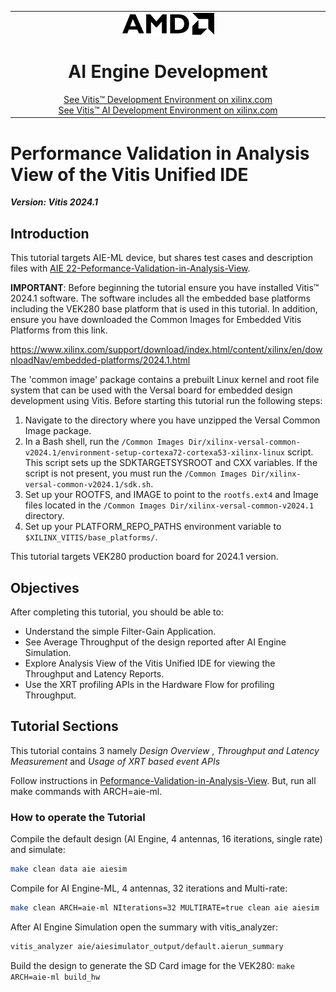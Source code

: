 <table class="sphinxhide" width="100%">
 <tr width="100%">
    <td align="center"><img src="https://raw.githubusercontent.com/Xilinx/Image-Collateral/main/xilinx-logo.png" width="30%"/><h1>AI Engine Development</h1>
    <a href="https://www.xilinx.com/products/design-tools/vitis.html">See Vitis™ Development Environment on xilinx.com</br></a>
    <a href="https://www.xilinx.com/products/design-tools/vitis/vitis-ai.html">See Vitis™ AI Development Environment on xilinx.com</a>
    </td>
 </tr>
</table>

# Performance Validation in Analysis View of the Vitis Unified IDE

***Version: Vitis 2024.1***

## Introduction

This tutorial targets AIE-ML device, but shares test cases and description files with [AIE 22-Peformance-Validation-in-Analysis-View](../../../AIE/Feature_Tutorials/22-Performance-Validation-in-Analysis-View).

**IMPORTANT**: Before beginning the tutorial ensure you have installed Vitis&trade; 2024.1 software. The software includes all the embedded base platforms including the VEK280 base platform that is used in this tutorial. In addition, ensure you have downloaded the Common Images for Embedded Vitis Platforms from this link.

https://www.xilinx.com/support/download/index.html/content/xilinx/en/downloadNav/embedded-platforms/2024.1.html

The 'common image' package contains a prebuilt Linux kernel and root file system that can be used with the Versal board for embedded design development using Vitis.
Before starting this tutorial run the following steps:

1. Navigate to the directory where you have unzipped the Versal Common Image package.
2. In a Bash shell, run the ```/Common Images Dir/xilinx-versal-common-v2024.1/environment-setup-cortexa72-cortexa53-xilinx-linux``` script. This script sets up the SDKTARGETSYSROOT and CXX variables. If the script is not present, you must run the ```/Common Images Dir/xilinx-versal-common-v2024.1/sdk.sh```.
3. Set up your ROOTFS, and IMAGE to point to the ```rootfs.ext4``` and Image files located in the ```/Common Images Dir/xilinx-versal-common-v2024.1``` directory.
4. Set up your PLATFORM_REPO_PATHS environment variable to ```$XILINX_VITIS/base_platforms/```.

This tutorial targets VEK280 production board for 2024.1 version.

## Objectives

After completing this tutorial, you should be able to:

* Understand the simple Filter-Gain Application.
* See Average Throughput of the design reported after AI Engine Simulation. 
* Explore Analysis View of the Vitis Unified IDE for viewing the Throughput and Latency Reports.
* Use the XRT profiling APIs in the Hardware Flow for profiling Throughput.

## Tutorial Sections

This tutorial contains 3 namely *Design Overview* , *Throughput and Latency Measurement* and *Usage of XRT based event APIs*

Follow instructions in [Peformance-Validation-in-Analysis-View](../../../AIE/Feature_Tutorials/22-Performance-Validation-in-Analysis-View). But, run all make commands with ARCH=aie-ml.

### How to operate the Tutorial

Compile the default design (AI Engine, 4 antennas, 16 iterations, single rate) and simulate:
```bash
make clean data aie aiesim
```

Compile for AI Engine-ML, 4 antennas, 32 iterations and Multi-rate:
```bash
make clean ARCH=aie-ml NIterations=32 MULTIRATE=true clean aie aiesim
```
 After AI Engine Simulation open the summary with vitis_analyzer:

 ```bash
 vitis_analyzer aie/aiesimulator_output/default.aierun_summary
 ```

Build the design to generate the SD Card image for the VEK280: `make ARCH=aie-ml build_hw`